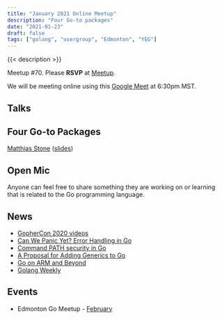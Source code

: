 ```yaml
---
title: "January 2021 Online Meetup"
description: "Four Go-to packages"
date: "2021-01-23"
draft: false
tags: ["golang", "usergroup", "Edmonton", "YEG"]
---
```

{{< description >}}

Meetup #70. Please **RSVP** at [Meetup](https://www.meetup.com/startupedmonton/events/bclwwpycccbhc/).

We will be meeting online using this [Google Meet](https://meet.google.com/moa-zbzy-fct) at 6:30pm MST.

## Talks

## Four Go-to Packages

[Matthias Stone](https://github.com/matthias-stone) ([slides](https://talks.godoc.org/github.com/edmontongo/presentations/2021-01/go-to-packages/4-go-to-packages.slide#1))

## Open Mic

Anyone can feel free to share something they are working on or learning that is related to the Go programming language.

## News

- [GopherCon 2020 videos](https://www.youtube.com/playlist?list=PL2ntRZ1ySWBfUint2hCE1JRxRWChloasB)
- [Can We Panic Yet? Error Handling in Go](https://www.youtube.com/watch?v=c78U0MZ4b_c)
- [Command PATH security in Go](https://blog.golang.org/path-security)
- [A Proposal for Adding Generics to Go](https://blog.golang.org/generics-proposal)
- [Go on ARM and Beyond](https://blog.golang.org/ports)
- [Golang Weekly](https://golangweekly.com/)

## Events

- Edmonton Go Meetup - [February](/meetup/2021-02/)
